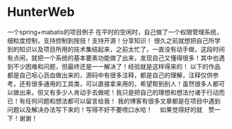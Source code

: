 HunterWeb
=========

一个spring+mabatis的项目例子
在平时的空闲时，自己做了一个权限管理系统，细粒度控制，支持控制到按扭！支持开源！分享知识！
很久之前就想把自己所学到的知识以及项目所用的技术集结起来，之前太忙了，一直没有动手做，这段时间有点闲，就把一个系统的基本要素功能做了出来，发现自己又懂得很多！其中也遇到不少困难和问题，但最终还是一一解决了！经验就是这样得来的！
以下的作品都是自己呕心沥血做出来的，源码中有很多注释，都是自己的理解，注释仅供参考，还有很多通用的工具类，可以直接拿来用的，希望帮到别人！虽然很多人都可以做出来，但又有多少人肯动手去做呢！我只是把自己的理想和想法付诸于行动而已！有任何问题和想法都可以留言给我！
我的博客有很多文章都是在项目中遇到问题以及解决办法写下来的！写得不好不要喷口水哈！　
如果觉得好的就　赞一下！谢谢！
